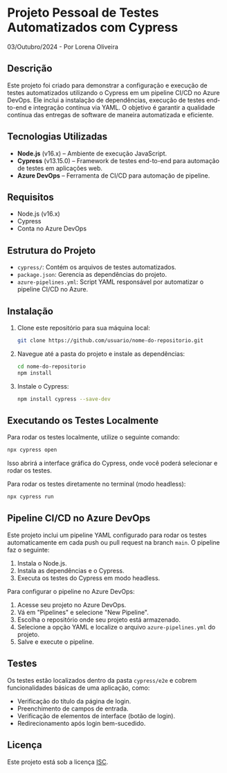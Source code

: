 # Projeto Pessoal de Testes Automatizados com Cypress
 03/Outubro/2024 - Por Lorena Oliveira

## Descrição

Este projeto foi criado para demonstrar a configuração e execução de testes automatizados utilizando o Cypress em um pipeline CI/CD no Azure DevOps. Ele inclui a instalação de dependências, execução de testes end-to-end e integração contínua via YAML. O objetivo é garantir a qualidade contínua das entregas de software de maneira automatizada e eficiente.

## Tecnologias Utilizadas

- **Node.js** (v16.x) – Ambiente de execução JavaScript.
- **Cypress** (v13.15.0) – Framework de testes end-to-end para automação de testes em aplicações web.
- **Azure DevOps** – Ferramenta de CI/CD para automação de pipeline.

## Requisitos

- Node.js (v16.x)
- Cypress
- Conta no Azure DevOps

## Estrutura do Projeto

- `cypress/`: Contém os arquivos de testes automatizados.
- `package.json`: Gerencia as dependências do projeto.
- `azure-pipelines.yml`: Script YAML responsável por automatizar o pipeline CI/CD no Azure.

## Instalação

1. Clone este repositório para sua máquina local:

    ```bash
    git clone https://github.com/usuario/nome-do-repositorio.git
    ```

2. Navegue até a pasta do projeto e instale as dependências:

    ```bash
    cd nome-do-repositorio
    npm install
    ```

3. Instale o Cypress:

    ```bash
    npm install cypress --save-dev
    ```

## Executando os Testes Localmente

Para rodar os testes localmente, utilize o seguinte comando:

```bash
npx cypress open
```

Isso abrirá a interface gráfica do Cypress, onde você poderá selecionar e rodar os testes.

Para rodar os testes diretamente no terminal (modo headless):

```bash
npx cypress run
```

## Pipeline CI/CD no Azure DevOps

Este projeto inclui um pipeline YAML configurado para rodar os testes automaticamente em cada push ou pull request na branch `main`. O pipeline faz o seguinte:

1. Instala o Node.js.
2. Instala as dependências e o Cypress.
3. Executa os testes do Cypress em modo headless.

Para configurar o pipeline no Azure DevOps:

1. Acesse seu projeto no Azure DevOps.
2. Vá em "Pipelines" e selecione "New Pipeline".
3. Escolha o repositório onde seu projeto está armazenado.
4. Selecione a opção YAML e localize o arquivo `azure-pipelines.yml` do projeto.
5. Salve e execute o pipeline.

## Testes

Os testes estão localizados dentro da pasta `cypress/e2e` e cobrem funcionalidades básicas de uma aplicação, como:

- Verificação do título da página de login.
- Preenchimento de campos de entrada.
- Verificação de elementos de interface (botão de login).
- Redirecionamento após login bem-sucedido.


## Licença

Este projeto está sob a licença [ISC](https://opensource.org/licenses/ISC).
